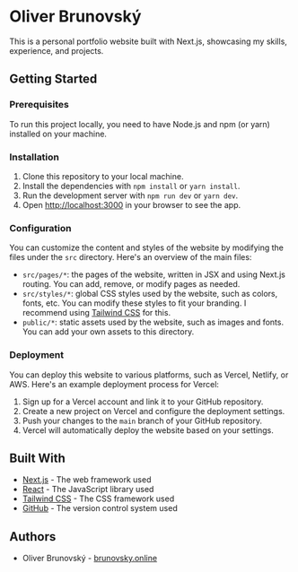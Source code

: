 # Oliver Brunovský

This is a personal portfolio website built with Next.js, showcasing my skills, experience, and projects.

## Getting Started

### Prerequisites

To run this project locally, you need to have Node.js and npm (or yarn) installed on your machine.

### Installation

1. Clone this repository to your local machine.
2. Install the dependencies with `npm install` or `yarn install`.
3. Run the development server with `npm run dev` or `yarn dev`.
4. Open [http://localhost:3000](http://localhost:3000) in your browser to see the app.

### Configuration

You can customize the content and styles of the website by modifying the files under the `src` directory. Here's an overview of the main files:

- `src/pages/*`: the pages of the website, written in JSX and using Next.js routing. You can add, remove, or modify pages as needed.
- `src/styles/*`: global CSS styles used by the website, such as colors, fonts, etc. You can modify these styles to fit your branding. I recommend using [Tailwind CSS](https://tailwindcss.com/) for this.
- `public/*`: static assets used by the website, such as images and fonts. You can add your own assets to this directory.

### Deployment

You can deploy this website to various platforms, such as Vercel, Netlify, or AWS. Here's an example deployment process for Vercel:

1. Sign up for a Vercel account and link it to your GitHub repository.
2. Create a new project on Vercel and configure the deployment settings.
3. Push your changes to the `main` branch of your GitHub repository.
4. Vercel will automatically deploy the website based on your settings.

## Built With

- [Next.js](https://nextjs.org/) - The web framework used
- [React](https://reactjs.org/) - The JavaScript library used
- [Tailwind CSS](https://tailwindcss.com/) - The CSS framework used
- [GitHub](https://github.com/) - The version control system used

## Authors

- Oliver Brunovský - [brunovsky.online](https://www.brunovsky.online/)



